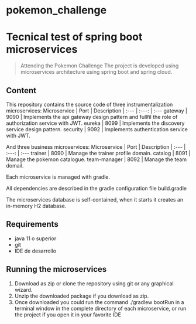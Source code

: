 # pokemon_challenge
# Tecnical test of spring boot microservices

> Attending the Pokemon Challenge 
> The project is developed using microservices architecture using spring boot and spring cloud.

## Content
This repository contains the source code of three instrumentalization microservices: 
Microservice | Port | Description
| :--- | :---: | :---
gateway     | 9090 | Implements the api gateway design pattern and fullfil the role of authorization service with JWT.
eureka	    |  8099 | Implements the discovery service design pattern.
security    | 9092 | Implements authentication service with JWT.

And three business microservices: 
Microservice | Port | Description
| :--- | :---: | :---
trainer      | 8090 | Manage the trainer profile domain.
catalog	    | 8091 | Manage the pokemon catalogue.
team-manager | 8092 | Manage the team domail.

Each microservice is managed with gradle.

All dependencies are described in the gradle configuration file build.gradle

The microservices database is self-contained, when it starts it creates an in-memory H2 database.

## Requirements 
* java 11 o superior
* git 
* IDE de desarrollo

## Running the microservices
1. Download as zip or clone the repository using git or any graphical wizard.
2. Unzip the downloaded package if you download as zip.
3. Once downloaded you could run the command ./gradlew bootRun in a terminal window in the complete directory of each microservice,
   or run the project if you open it in your favorite IDE

